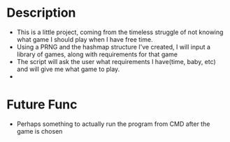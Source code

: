 # Description
- This is a little project, coming from the timeless struggle of not knowing what game I should play when I have free time.
- Using a PRNG and the hashmap structure I've created, I will input a library of games, along with requirements for that game
- The script will ask the user what requirements I have(time, baby, etc) and will give me what game to play.
- 

# Future Func
- Perhaps something to actually run the program from CMD after the game is chosen